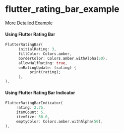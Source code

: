 # flutter_rating_bar_example

[More Detailed Example](https://github.com/abdelrahman-atef1/flutter_rating_bar/blob/master/example/lib/main.dart)


#### Using Flutter Rating Bar

```dart
FlutterRatingBar(
      initialRating: 3,
      fillColor: Colors.amber,
      borderColor: Colors.amber.withAlpha(50),
      allowHalfRating: true,
      onRatingUpdate: (rating) {
           print(rating);
      },
),
```

#### Using Flutter Rating Bar Indicator

```dart
FlutterRatingBarIndicator(
     rating: 2.75,
     itemCount: 5,
     itemSize: 50.0,
     emptyColor: Colors.amber.withAlpha(50),
),
```